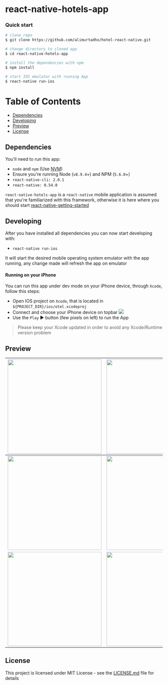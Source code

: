 # react-native-hotels-app 


### Quick start

```bash
# clone repo
$ git clone https://github.com/alimurtadho/hotel-react-native.git

# change directory to cloned app
$ cd react-native-hotels-app

# install the dependencies with npm
$ npm install

# start IOS emulator with running App
$ react-native run-ios
```

# Table of Contents

* [Dependencies](#dependencies)
* [Developing](#developing)
* [Preview](#preview)
* [License](#license)


 ## Dependencies
 
 You'll need to run this app:
 * `node` and `npm` (Use [NVM](https://github.com/creationix/nvm))
 * Ensure you're running Node (`v8.9.4`+) and NPM (`5.6.0`+)
 * `react-native-cli: 2.0.1`
 * `react-native: 0.54.0`
 
  `react-native-hotels-app` is a `react-native` mobile application is assumed that you're familiarized with this framework, otherwise it is here where you should start [react-native-getting-started](https://facebook.github.io/react-native/docs/getting-started.html#content)

## Developing
  
 After you have installed all dependencies you can now start developing with:
 
 * `react-native run-ios`
 
 It will start the desired mobile operating system emulator with the app running, any change made will refresh the app on emulator

#### Running on your iPhone

 You can run this app under dev mode on your iPhone device, through  `Xcode`, follow this steps:
 
 * Open IOS project on `Xcode`, that is located in `${PROJECT_DIR}/ios/otel.xcodeproj`
 * Connect and choose your iPhone device on topbar
    <img src="https://raw.githubusercontent.com/lexmartinez/react-native-hotels-app/master/screenshots/xcode.png"/>
 * Use the `Play` :arrow_forward: button (few pixels on left) to run the App

> Please keep your Xcode updated in order to avoid any Xcode/Runtime version problem

## Preview

| <img src="https://raw.githubusercontent.com/lexmartinez/react-native-hotels-app/master/screenshots/screenshot-1.png" width="300"> | <img src="https://raw.githubusercontent.com/lexmartinez/react-native-hotels-app/master/screenshots/screenshot-2.png" width="300">  | <img src="https://raw.githubusercontent.com/lexmartinez/react-native-hotels-app/master/screenshots/screenshot-3.png" width="300"> | <img src="https://raw.githubusercontent.com/lexmartinez/react-native-hotels-app/master/screenshots/screenshot-4.png" width="300">  |
| ------------- | ------------- |------------- | ------------- |
| <img src="https://raw.githubusercontent.com/lexmartinez/react-native-hotels-app/master/screenshots/screenshot-5.png" width="300"> | <img src="https://raw.githubusercontent.com/lexmartinez/react-native-hotels-app/master/screenshots/screenshot-6.png" width="300">  | <img src="https://raw.githubusercontent.com/lexmartinez/react-native-hotels-app/master/screenshots/screenshot-7.png" width="300"> | <img src="https://raw.githubusercontent.com/lexmartinez/react-native-hotels-app/master/screenshots/screenshot-8.png" width="300">  |
| <img src="https://raw.githubusercontent.com/lexmartinez/react-native-hotels-app/master/screenshots/screenshot-9.png" width="300"> | <img src="https://raw.githubusercontent.com/lexmartinez/react-native-hotels-app/master/screenshots/screenshot-10.png" width="300">  | <img src="https://raw.githubusercontent.com/lexmartinez/react-native-hotels-app/master/screenshots/screenshot-11.png" width="300"> | <img src="https://raw.githubusercontent.com/lexmartinez/react-native-hotels-app/master/screenshots/screenshot-12.png" width="300">  |

## License

This project is licensed under MIT License - see the [LICENSE.md](https://github.com/lexmartinez/react-native-hotels-app/blob/master/LICENSE.md) file for details
